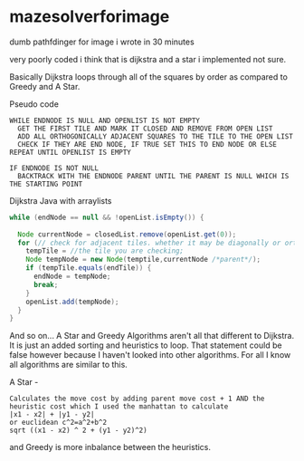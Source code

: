 # mazesolverforimage
dumb pathfdinger for image i wrote in 30 minutes 

very poorly coded
i think that is dijkstra and a star i implemented not sure.

Basically Dijkstra loops through all of the squares by order as compared to Greedy and A Star.

Pseudo code
```
WHILE ENDNODE IS NULL AND OPENLIST IS NOT EMPTY
  GET THE FIRST TILE AND MARK IT CLOSED AND REMOVE FROM OPEN LIST
  ADD ALL ORTHOGONICALLY ADJACENT SQUARES TO THE TILE TO THE OPEN LIST
  CHECK IF THEY ARE END NODE, IF TRUE SET THIS TO END NODE OR ELSE REPEAT UNTIL OPENLIST IS EMPTY

IF ENDNODE IS NOT NULL
  BACKTRACK WITH THE ENDNODE PARENT UNTIL THE PARENT IS NULL WHICH IS THE STARTING POINT
```

Dijkstra Java with arraylists

```java
while (endNode == null && !openList.isEmpty()) {
  
  Node currentNode = closedList.remove(openList.get(0));
  for (// check for adjacent tiles. whether it may be diagonally or orthogonally adjacent tiles && can be added to list) {
    tempTile = //the tile you are checking;
    Node tempNode = new Node(temptile,currentNode /*parent*/);
    if (tempTile.equals(endTile)) {
      endNode = tempNode;
      break;
    }
    openList.add(tempNode);
  }
}
```

And so on... A Star and Greedy Algorithms aren't all that different to Dijkstra. It is just an added sorting and heuristics to loop.
That statement could be false however because I haven't looked into other algorithms. For all I know all algorithms are similar to this.

A Star - 

```
Calculates the move cost by adding parent move cost + 1 AND the heuristic cost which I used the manhattan to calculate
|x1 - x2| + |y1 - y2|
or euclidean c^2=a^2+b^2
sqrt ((x1 - x2) ^ 2 + (y1 - y2)^2)
```

and Greedy is more inbalance between the heuristics.
